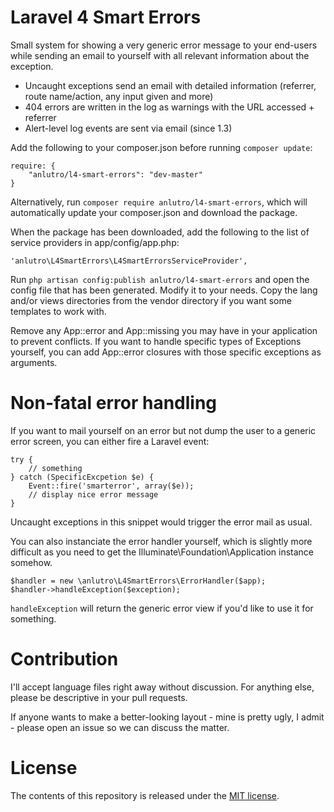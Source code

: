 # Laravel 4 Smart Errors
Small system for showing a very generic error message to your end-users while sending an email to yourself with all relevant information about the exception.

- Uncaught exceptions send an email with detailed information (referrer, route name/action, any input given and more)
- 404 errors are written in the log as warnings with the URL accessed + referrer
- Alert-level log events are sent via email (since 1.3)

Add the following to your composer.json before running `composer update`:

	require: {
		"anlutro/l4-smart-errors": "dev-master"
	}

Alternatively, run `composer require anlutro/l4-smart-errors`, which will automatically update your composer.json and download the package.

When the package has been downloaded, add the following to the list of service providers in app/config/app.php:

	'anlutro\L4SmartErrors\L4SmartErrorsServiceProvider',

Run `php artisan config:publish anlutro/l4-smart-errors` and open the config file that has been generated. Modify it to your needs. Copy the lang and/or views directories from the vendor directory if you want some templates to work with.

Remove any App::error and App::missing you may have in your application to prevent conflicts. If you want to handle specific types of Exceptions yourself, you can add App::error closures with those specific exceptions as arguments.

# Non-fatal error handling
If you want to mail yourself on an error but not dump the user to a generic error screen, you can either fire a Laravel event:

	try {
		// something
	} catch (SpecificExcpetion $e) {
		Event::fire('smarterror', array($e));
		// display nice error message
	}

Uncaught exceptions in this snippet would trigger the error mail as usual.

You can also instanciate the error handler yourself, which is slightly more difficult as you need to get the Illuminate\Foundation\Application instance somehow.

	$handler = new \anlutro\L4SmartErrors\ErrorHandler($app);
	$handler->handleException($exception);

`handleException` will return the generic error view if you'd like to use it for something.

# Contribution
I'll accept language files right away without discussion. For anything else, please be descriptive in your pull requests.

If anyone wants to make a better-looking layout - mine is pretty ugly, I admit - please open an issue so we can discuss the matter.

# License
The contents of this repository is released under the [MIT license](http://opensource.org/licenses/MIT).